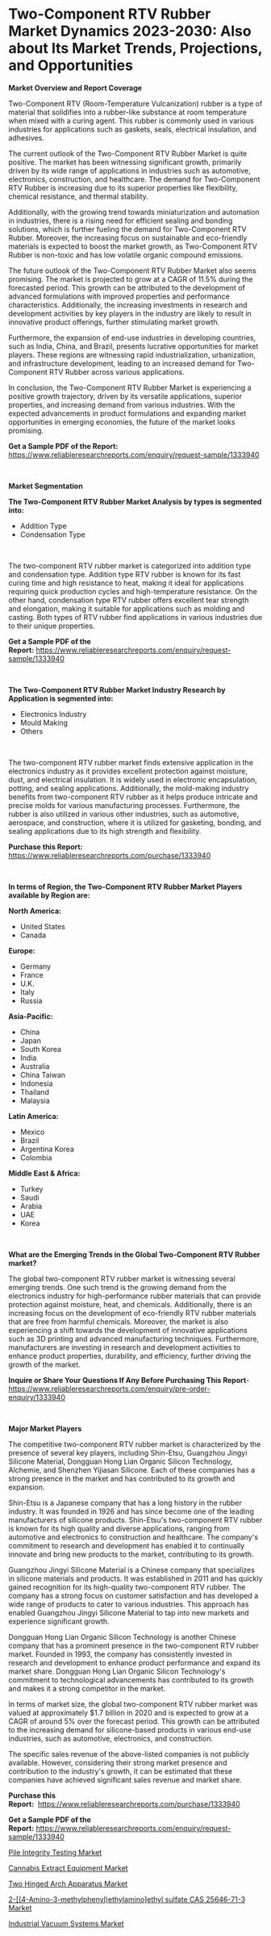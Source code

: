 <p><h1>Two-Component RTV Rubber Market Dynamics 2023-2030: Also about Its Market Trends, Projections, and Opportunities</h1></p><p><strong>Market Overview and Report Coverage</strong></p>
<p><p>Two-Component RTV (Room-Temperature Vulcanization) rubber is a type of material that solidifies into a rubber-like substance at room temperature when mixed with a curing agent. This rubber is commonly used in various industries for applications such as gaskets, seals, electrical insulation, and adhesives.</p><p>The current outlook of the Two-Component RTV Rubber Market is quite positive. The market has been witnessing significant growth, primarily driven by its wide range of applications in industries such as automotive, electronics, construction, and healthcare. The demand for Two-Component RTV Rubber is increasing due to its superior properties like flexibility, chemical resistance, and thermal stability.</p><p>Additionally, with the growing trend towards miniaturization and automation in industries, there is a rising need for efficient sealing and bonding solutions, which is further fueling the demand for Two-Component RTV Rubber. Moreover, the increasing focus on sustainable and eco-friendly materials is expected to boost the market growth, as Two-Component RTV Rubber is non-toxic and has low volatile organic compound emissions.</p><p>The future outlook of the Two-Component RTV Rubber Market also seems promising. The market is projected to grow at a CAGR of 11.5% during the forecasted period. This growth can be attributed to the development of advanced formulations with improved properties and performance characteristics. Additionally, the increasing investments in research and development activities by key players in the industry are likely to result in innovative product offerings, further stimulating market growth.</p><p>Furthermore, the expansion of end-use industries in developing countries, such as India, China, and Brazil, presents lucrative opportunities for market players. These regions are witnessing rapid industrialization, urbanization, and infrastructure development, leading to an increased demand for Two-Component RTV Rubber across various applications.</p><p>In conclusion, the Two-Component RTV Rubber Market is experiencing a positive growth trajectory, driven by its versatile applications, superior properties, and increasing demand from various industries. With the expected advancements in product formulations and expanding market opportunities in emerging economies, the future of the market looks promising.</p></p>
<p><strong>Get a Sample PDF of the Report:</strong> <a href="https://www.reliableresearchreports.com/enquiry/request-sample/1333940">https://www.reliableresearchreports.com/enquiry/request-sample/1333940</a></p>
<p>&nbsp;</p>
<p><strong>Market Segmentation</strong></p>
<p><strong>The Two-Component RTV Rubber Market Analysis by types is segmented into:</strong></p>
<p><ul><li>Addition Type</li><li>Condensation Type</li></ul></p>
<p>&nbsp;</p>
<p><p>The two-component RTV rubber market is categorized into addition type and condensation type. Addition type RTV rubber is known for its fast curing time and high resistance to heat, making it ideal for applications requiring quick production cycles and high-temperature resistance. On the other hand, condensation type RTV rubber offers excellent tear strength and elongation, making it suitable for applications such as molding and casting. Both types of RTV rubber find applications in various industries due to their unique properties.</p></p>
<p><strong>Get a Sample PDF of the Report:</strong>&nbsp;<a href="https://www.reliableresearchreports.com/enquiry/request-sample/1333940">https://www.reliableresearchreports.com/enquiry/request-sample/1333940</a></p>
<p>&nbsp;</p>
<p><strong>The Two-Component RTV Rubber Market Industry Research by Application is segmented into:</strong></p>
<p><ul><li>Electronics Industry</li><li>Mould Making</li><li>Others</li></ul></p>
<p>&nbsp;</p>
<p><p>The two-component RTV rubber market finds extensive application in the electronics industry as it provides excellent protection against moisture, dust, and electrical insulation. It is widely used in electronic encapsulation, potting, and sealing applications. Additionally, the mold-making industry benefits from two-component RTV rubber as it helps produce intricate and precise molds for various manufacturing processes. Furthermore, the rubber is also utilized in various other industries, such as automotive, aerospace, and construction, where it is utilized for gasketing, bonding, and sealing applications due to its high strength and flexibility.</p></p>
<p><strong>Purchase this Report:</strong>&nbsp; <a href="https://www.reliableresearchreports.com/purchase/1333940">https://www.reliableresearchreports.com/purchase/1333940</a></p>
<p>&nbsp;</p>
<p><strong>In terms of Region, the Two-Component RTV Rubber Market Players available by Region are:</strong></p>
<p>
    <p> <strong> North America: </strong>
        <ul>
            <li>United States</li>
            <li>Canada</li>
        </ul>
        </p> 
    <p> <strong> Europe: </strong>
        <ul>
            <li>Germany</li>
            <li>France</li>
            <li>U.K.</li>
            <li>Italy</li>
            <li>Russia</li>
        </ul>
        </p> 
    <p> <strong> Asia-Pacific: </strong>
        <ul>
            <li>China</li>
            <li>Japan</li>
            <li>South Korea</li>
            <li>India</li>
            <li>Australia</li>
            <li>China Taiwan</li>
            <li>Indonesia</li>
            <li>Thailand</li>
            <li>Malaysia</li>
        </ul>
        </p> 
    <p> <strong> Latin America: </strong>
        <ul>
            <li>Mexico</li>
            <li>Brazil</li>
            <li>Argentina Korea</li>
            <li>Colombia</li>
        </ul>
        </p> 
    <p> <strong> Middle East & Africa: </strong>
        <ul>
            <li>Turkey</li>
            <li>Saudi</li>
            <li>Arabia</li>
            <li>UAE</li>
            <li>Korea</li>
        </ul>
    </p>
    </p>
<p>&nbsp;</p>
<p><strong>What are the Emerging Trends in the Global Two-Component RTV Rubber market?</strong></p>
<p><p>The global two-component RTV rubber market is witnessing several emerging trends. One such trend is the growing demand from the electronics industry for high-performance rubber materials that can provide protection against moisture, heat, and chemicals. Additionally, there is an increasing focus on the development of eco-friendly RTV rubber materials that are free from harmful chemicals. Moreover, the market is also experiencing a shift towards the development of innovative applications such as 3D printing and advanced manufacturing techniques. Furthermore, manufacturers are investing in research and development activities to enhance product properties, durability, and efficiency, further driving the growth of the market.</p></p>
<p><strong>Inquire or Share Your Questions If Any Before Purchasing This Report</strong>- <a href="https://www.reliableresearchreports.com/enquiry/pre-order-enquiry/1333940">https://www.reliableresearchreports.com/enquiry/pre-order-enquiry/1333940</a></p>
<p>&nbsp;</p>
<p><strong>Major Market Players</strong></p>
<p><p>The competitive two-component RTV rubber market is characterized by the presence of several key players, including Shin-Etsu, Guangzhou Jingyi Silicone Material, Dongguan Hong Lian Organic Silicon Technology, Alchemie, and Shenzhen Yijiasan Silicone. Each of these companies has a strong presence in the market and has contributed to its growth and expansion.</p><p>Shin-Etsu is a Japanese company that has a long history in the rubber industry. It was founded in 1926 and has since become one of the leading manufacturers of silicone products. Shin-Etsu's two-component RTV rubber is known for its high quality and diverse applications, ranging from automotive and electronics to construction and healthcare. The company's commitment to research and development has enabled it to continually innovate and bring new products to the market, contributing to its growth.</p><p>Guangzhou Jingyi Silicone Material is a Chinese company that specializes in silicone materials and products. It was established in 2011 and has quickly gained recognition for its high-quality two-component RTV rubber. The company has a strong focus on customer satisfaction and has developed a wide range of products to cater to various industries. This approach has enabled Guangzhou Jingyi Silicone Material to tap into new markets and experience significant growth.</p><p>Dongguan Hong Lian Organic Silicon Technology is another Chinese company that has a prominent presence in the two-component RTV rubber market. Founded in 1993, the company has consistently invested in research and development to enhance product performance and expand its market share. Dongguan Hong Lian Organic Silicon Technology's commitment to technological advancements has contributed to its growth and makes it a strong competitor in the market.</p><p>In terms of market size, the global two-component RTV rubber market was valued at approximately $1.7 billion in 2020 and is expected to grow at a CAGR of around 5% over the forecast period. This growth can be attributed to the increasing demand for silicone-based products in various end-use industries, such as automotive, electronics, and construction.</p><p>The specific sales revenue of the above-listed companies is not publicly available. However, considering their strong market presence and contribution to the industry's growth, it can be estimated that these companies have achieved significant sales revenue and market share.</p></p>
<p><strong>Purchase this Report:</strong>&nbsp;&nbsp;<a href="https://www.reliableresearchreports.com/purchase/1333940">https://www.reliableresearchreports.com/purchase/1333940</a></p>
<p></p>
<p><strong>Get a Sample PDF of the Report:</strong>&nbsp;<a href="https://www.reliableresearchreports.com/enquiry/request-sample/1333940">https://www.reliableresearchreports.com/enquiry/request-sample/1333940</a></p>
<p><p><a href="https://medium.com/@elwyncarter2023/pile-integrity-testing-market-size-cagr-trends-2024-2030-534f617a6d6d">Pile Integrity Testing Market</a></p><p><a href="https://www.linkedin.com/pulse/cannabis-extract-equipment-market-size-2023-2030-global/">Cannabis Extract Equipment Market</a></p><p><a href="https://medium.com/@madelynyost/two-hinged-arch-apparatus-market-size-growth-forecast-2023-2030-9fc9d24415d9">Two Hinged Arch Apparatus Market</a></p><p><a href="https://www.linkedin.com/pulse/2-4-amino-3-methylphenylethylaminoethyl-sulfate-cas-25646-71-3/">2-[(4-Amino-3-methylphenyl)ethylamino]ethyl sulfate CAS 25646-71-3 Market</a></p><p><a href="https://www.linkedin.com/pulse/industrial-vacuum-systems-market-size-growth-forecast-from/">Industrial Vacuum Systems Market</a></p></p>